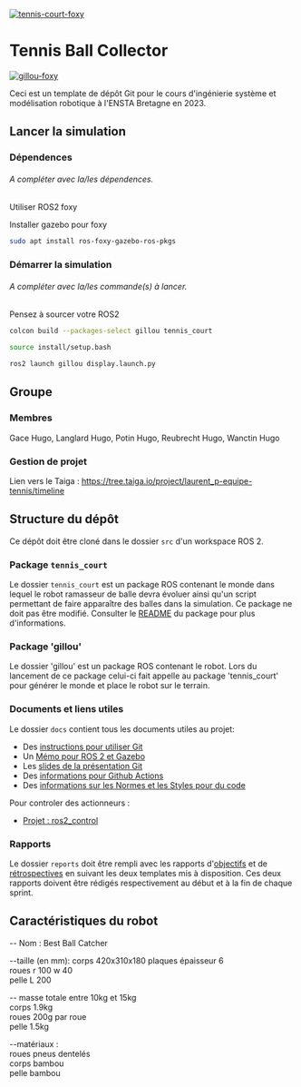 [![tennis-court-foxy](https://github.com/nathan-teaching/CollecteBalle/actions/workflows/tennis_court-foxy.yaml/badge.svg)](https://github.com/nathan-teaching/CollecteBalle/actions/workflows/tennis_court-foxy.yaml)
# Tennis Ball Collector
[![gillou-foxy](https://github.com/Equipe-tennis/CollecteBalle/actions/workflows/tennis-court-foxy.yaml/badge.svg?branch=main)](https://github.com/Equipe-tennis/CollecteBalle/actions/workflows/tennis-court-foxy.yaml)

Ceci est un template de dépôt Git pour le cours d'ingénierie système et modélisation robotique à l'ENSTA Bretagne en 2023.


## Lancer la simulation

### Dépendences

###### A compléter avec la/les dépendences.
Utiliser ROS2 foxy

Installer gazebo pour foxy
```bash
sudo apt install ros-foxy-gazebo-ros-pkgs
```



### Démarrer la simulation

###### A compléter avec la/les commande(s) à lancer.

Pensez à sourcer votre ROS2 

```bash
colcon build --packages-select gillou tennis_court
```
```bash
source install/setup.bash
```
```bash
ros2 launch gillou display.launch.py
```


## Groupe

### Membres

Gace Hugo, Langlard Hugo, Potin Hugo, Reubrecht Hugo, Wanctin Hugo


### Gestion de projet

Lien vers le Taiga : https://tree.taiga.io/project/laurent_p-equipe-tennis/timeline



## Structure du dépôt

Ce dépôt doit être cloné dans le dossier `src` d'un workspace ROS 2.

### Package `tennis_court`

Le dossier `tennis_court` est un package ROS contenant le monde dans lequel le robot ramasseur de balle devra évoluer ainsi qu'un script permettant de faire apparaître des balles dans la simulation.
Ce package ne doit pas être modifié.
Consulter le [README](tennis_court/README.md) du package pour plus d'informations.

### Package 'gillou'

Le dossier 'gillou' est un package ROS contenant le robot. Lors du lancement de ce package celui-ci fait appelle au package 'tennis_court' pour générer le monde et place le robot sur le terrain.

### Documents et liens utiles

Le dossier `docs` contient tous les documents utiles au projet:
- Des [instructions pour utiliser Git](docs/GitWorkflow_fork.md)
- Un [Mémo pour ROS 2 et Gazebo](docs/Memo_ROS2.pdf)
- Les [slides de la présentation Git](docs/GitPresentation.pdf)
- Des [informations pour Github Actions](docs/GithubActions.md)
- Des [informations sur les Normes et les Styles pour du code](docs/Linters.md)

Pour controler des actionneurs : 
- [Projet : ros2\_control](https://github.com/ros-controls)


### Rapports

Le dossier `reports` doit être rempli avec les rapports d'[objectifs](../reports/GoalsTemplate.md) et de [rétrospectives](../reports/DebriefTemplate.md) en suivant les deux templates mis à disposition. Ces deux rapports doivent être rédigés respectivement au début et à la fin de chaque sprint.

## Caractéristiques du robot

-- Nom : Best Ball Catcher  

--taille (en mm): 
	corps 420x310x180 plaques épaisseur 6  
	roues r 100 w 40  
	pelle L 200  

-- masse totale entre 10kg et 15kg  
	corps 1.9kg  
	roues 200g par roue  
	pelle 1.5kg  

--matériaux :  
	roues pneus dentelés  
	corps bambou  
	pelle bambou  
